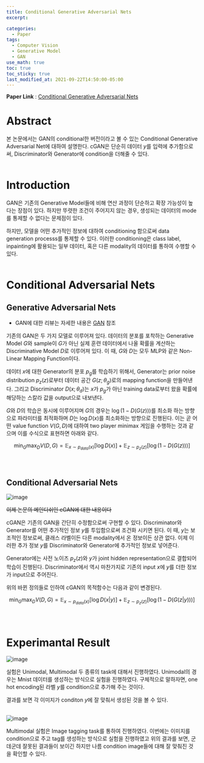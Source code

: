 ```yaml
---
title: Conditional Generative Adversarial Nets
excerpt:

categories:
  - Paper
tags:
  - Computer Vision
  - Generative Model
  - GAN
use_math: true
toc: true
toc_sticky: true
last_modified_at: 2021-09-22T14:50:00-05:00
---
```


**Paper Link** : [Conditional Generative Adversarial Nets](https://arxiv.org/pdf/1411.1784v1.pdf)

# Abstract

본 논문에서는 GAN의 conditional한 버전이라고 볼 수 있는 Conditional Generative Adversarial Net에 대하여 설명한다. cGAN은 단순히 데이터 $y$를 입력에 추가함으로써, Discriminator와 Generator에 condition을 더해줄 수 있다.
<br/>
<br/>

# Introduction

GAN은 기존의 Generative Model들에 비해 연산 과정이 단순하고 확장 가능성이 높다는 장점이 있다. 하지만 뚜렷한 조건이 주어지지 않는 경우, 생성되는 데이터의 mode를 통제할 수 없다는 문제점이 있다.

하지만, 모델을 어떤 추가적인 정보에 대하여 conditioning 함으로써 data generation processs를 통제할 수 있다. 이러한 conditioning은 class label, inpainting에 활용되는 일부 데이터, 혹은 다른 modality의 데이터를 통하여 수행할 수 있다.
<br/>
<br/>

# Conditional Adversarial Nets

## Generative Adversarial Nets

- GAN에 대한 리뷰는 자세한 내용은 [GAN](https://shjas94.github.io/paper/GAN/) 참조

기존의 GAN은 두 가지 모델로 이루어져 있다. 데이터의 분포를 포착하는 Generative Model $G$와 sample이 $G$가 아닌 실제 훈련 데이터에서 나올 확률을 계산하는 Discriminative Model $D$로 이루어져 있다. 이 때, $G$와 $D$는 모두 MLP와 같은 Non-Linear Mapping Function이다.

데이터 $x$에 대한 Generator의 분포 $p_g$를 학습하기 위해서, Generator는 prior noise distribution $p_z(z)$로부터 데이터 공간 $G(z;\theta_g)$로의 mapping function을 만들어낸다. 그리고 Discriminator $D(x;\theta_d)$는 $x$가 $p_g$가 아닌 training data로부터 왔을 확률에 해당하는 스칼라 값을 output으로 내보낸다.

$G$와 $D$의 학습은 동시에 이루어지며 $G$의 경우는 $\log{(1-D(G(z)))}$를 최소화 하는 방향으로 파라미터를 최적화하며 $D$는 $\log{D(x)}$를 최소화하는 방향으로 진행된다. 이는 곧 어떤 value function $V(G, D)$에 대하여 two player minimax 게임을 수행하는 것과 같으며 이를 수식으로 표현하면 아래와 같다.

$$\displaystyle \min_G \max_D V(D, G) = \mathbb{E}_{x\sim p_{data}(x)}[\log{D(x)}] + \mathbb{E}_{z\sim p_z(z)}[\log{(1-D(G(z)))}]$$
<br/>
<br/>

## Conditional Adversarial Nets

![image](https://user-images.githubusercontent.com/25663769/134348133-e611446d-e843-4f84-b602-87f433458893.png)

~~이제 논문의 메인디쉬인 cGAN에 대한 내용이다~~

cGAN은 기존의 GAN을 간단히 수정함으로써 구현할 수 있다. Discriminator와 Generator를 어떤 추가적인 정보 $y$를 투입함으로써 조건화 시키면 된다.
이 때, $y$는 보조적인 정보로써, 클래스 라벨이든 다른 modality에서 온 정보이든 상관 없다. 이제 이러한 추가 정보 $y$를 Discriminator와 Generator에 추가적인 정보로 넣어준다.

Generator에는 사전 노이즈 $p_z(z)$와 $y$가 joint hidden representation으로 결합되어 학습이 진행된다. Discriminator에서 역시 마찬가지로 기존의 input $x$에 $y$를 더한 정보가 input으로 주어진다.

위의 바뀐 정의들로 인하여 cGAN의 목적함수는 다음과 같이 변경된다.

$$\displaystyle \min_G \max_D V(D, G) = \mathbb{E}_{x\sim p_{data}(x)}[\log{D(x|y)}]+\mathbb{E}_{z\sim p_z(z)}[\log{(1-D(G(z|y)))}]$$
<br/>
<br/>

# Experimantal Result

![image](https://user-images.githubusercontent.com/25663769/134356626-3a40ec7d-abfb-4dc4-872f-bba738b1d0f6.png)

실험은 Unimodal, Multimodal 두 종류의 task에 대해서 진행하였다.
Unimodal의 경우는 Mnist 데이터를 생성하는 방식으로 실험을 진행하였다.
구체적으로 말하자면, one hot encoding된 라벨 $y$를 condition으로 추가해 주는 것이다.

결과를 보면 각 이미지가 conditon $y$에 잘 맞춰서 생성된 것을 볼 수 있다.
<br/>
<br/>

![image](https://user-images.githubusercontent.com/25663769/134356733-49c33c93-8fdf-4468-8c30-cd785ad1d3ba.png)

Multimodal 실험은 Image tagging task를 통하여 진행하였다. 이번에는 이미지를 condition으로 주고 tag를 생성하는 방식으로 실험을 진행하였고 위의 결과를 보면, 군데군데 잘못된 결과들이 보이긴 하지만 나름 condition image들에 대해 잘 맞춰진 것을 확인할 수 있다.
